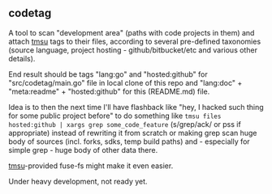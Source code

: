 codetag
--------------------

A tool to scan "development area" (paths with code projects in them) and attach
[tmsu](http://tmsu.org/) tags to their files, according to several pre-defined
taxonomies (source language, project hosting - github/bitbucket/etc and various
other details).

End result should be tags "lang:go" and "hosted:github" for
"src/codetag/main.go" file in local clone of this repo and "lang:doc" +
"meta:readme" + "hosted:github" for this (README.md) file.

Idea is to then the next time I'll have flashback like "hey, I hacked such thing
for some public project before" to do something like `tmsu files hosted:github |
xargs grep some_code_feature` (s/grep/ack/ or pss if appropriate) instead of
rewriting it from scratch or making grep scan huge body of sources (incl. forks,
sdks, temp build paths) and - especially for simple grep - huge body of other
data there.

[tmsu](http://tmsu.org/)-provided fuse-fs might make it even easier.

Under heavy development, not ready yet.
